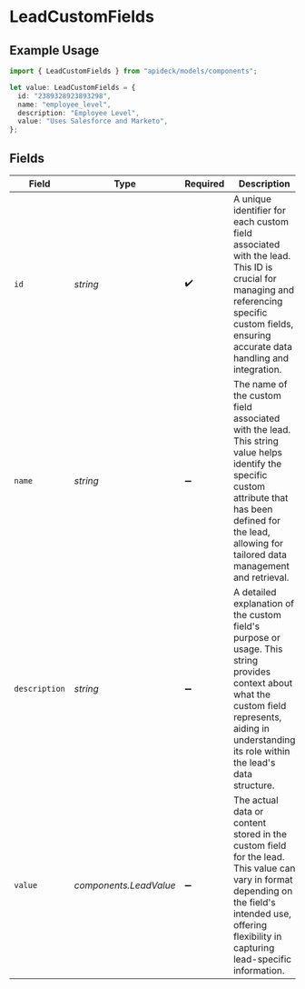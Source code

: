 # LeadCustomFields

## Example Usage

```typescript
import { LeadCustomFields } from "apideck/models/components";

let value: LeadCustomFields = {
  id: "2389328923893298",
  name: "employee_level",
  description: "Employee Level",
  value: "Uses Salesforce and Marketo",
};
```

## Fields

| Field                                                                                                                                                                                                          | Type                                                                                                                                                                                                           | Required                                                                                                                                                                                                       | Description                                                                                                                                                                                                    | Example                                                                                                                                                                                                        |
| -------------------------------------------------------------------------------------------------------------------------------------------------------------------------------------------------------------- | -------------------------------------------------------------------------------------------------------------------------------------------------------------------------------------------------------------- | -------------------------------------------------------------------------------------------------------------------------------------------------------------------------------------------------------------- | -------------------------------------------------------------------------------------------------------------------------------------------------------------------------------------------------------------- | -------------------------------------------------------------------------------------------------------------------------------------------------------------------------------------------------------------- |
| `id`                                                                                                                                                                                                           | *string*                                                                                                                                                                                                       | :heavy_check_mark:                                                                                                                                                                                             | A unique identifier for each custom field associated with the lead. This ID is crucial for managing and referencing specific custom fields, ensuring accurate data handling and integration.                   | 2389328923893298                                                                                                                                                                                               |
| `name`                                                                                                                                                                                                         | *string*                                                                                                                                                                                                       | :heavy_minus_sign:                                                                                                                                                                                             | The name of the custom field associated with the lead. This string value helps identify the specific custom attribute that has been defined for the lead, allowing for tailored data management and retrieval. | employee_level                                                                                                                                                                                                 |
| `description`                                                                                                                                                                                                  | *string*                                                                                                                                                                                                       | :heavy_minus_sign:                                                                                                                                                                                             | A detailed explanation of the custom field's purpose or usage. This string provides context about what the custom field represents, aiding in understanding its role within the lead's data structure.         | Employee Level                                                                                                                                                                                                 |
| `value`                                                                                                                                                                                                        | *components.LeadValue*                                                                                                                                                                                         | :heavy_minus_sign:                                                                                                                                                                                             | The actual data or content stored in the custom field for the lead. This value can vary in format depending on the field's intended use, offering flexibility in capturing lead-specific information.          |                                                                                                                                                                                                                |